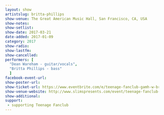 ```yaml
---
layout: show
artistslug: britta-phillips
show-venue: The Great American Music Hall, San Francisco, CA, USA
show-notes: 
show-setlist: 
show-date: 2017-03-21
date-added: 2017-01-09
category: 2017
show-radio: 
show-lastfm: 
show-cancelled: 
performers: [
  "Dean Wareham - guitar/vocals",
  "Britta Phillips - bass"
  ]
facebook-event-url: 
show-poster-url: 
show-ticket-url: https://www.eventbrite.com/e/teenage-fanclub-gamh-w-britta-phillips-tickets-30964317106?ref=ebtn
show-venue-website: http://www.slimspresents.com/event/teenage-fanclub-gamh-w-britta-phillips/
show-additional: 
support:
 - supporting Teenage Fanclub
---
```

